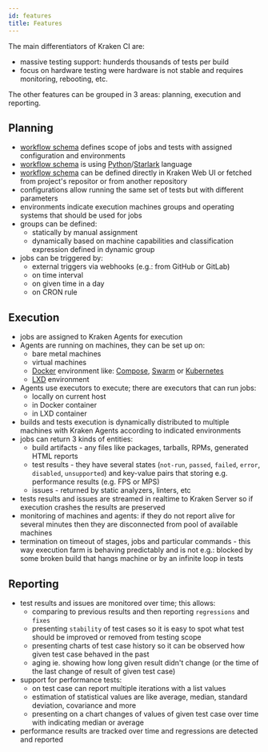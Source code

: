 ```yaml
---
id: features
title: Features
---
```


The main differentiators of Kraken CI are:

- massive testing support: hunderds thousands of tests per build
- focus on hardware testing were hardware is not stable and requires monitoring, rebooting, etc.

The other features can be grouped in 3 areas: planning, execution and reporting.

## Planning

- [workflow schema](schema) defines scope of jobs and tests with assigned configuration and
  environments
- [workflow schema](schema) is using
  [Python](https://www.python.org/)/[Starlark](https://github.com/bazelbuild/starlark) language
- [workflow schema](schema) can be defined directly in Kraken Web UI or
  fetched from project's repositor or from another repository
- configurations allow running the same set of tests but with different parameters
- environments indicate execution machines groups and operating systems that should be used for jobs
- groups can be defined:
   - statically by manual assignment
   - dynamically based on machine capabilities and classification expression defined in dynamic group
- jobs can be triggered by:
   - external triggers via webhooks (e.g.: from GitHub or GitLab)
   - on time interval
   - on given time in a day
   - on CRON rule

## Execution

- jobs are assigned to Kraken Agents for execution
- Agents are running on machines, they can be set up on:
  - bare metal machines
  - virtual machines
  - [Docker](https://www.docker.com/) environment
    like:
    [Compose](https://docs.docker.com/compose/),
    [Swarm](https://docs.docker.com/engine/swarm/)
    or [Kubernetes](https://kubernetes.io/)
  - [LXD](https://linuxcontainers.org/lxd/introduction/) environment
- Agents use executors to execute; there are executors that can run jobs:
  - locally on current host
  - in Docker container
  - in LXD container
- builds and tests execution is dynamically distributed to multiple machines with Kraken Agents according to indicated environments
- jobs can return 3 kinds of entities:
  - build artifacts - any files like packages, tarballs, RPMs, generated HTML reports
  - test results - they have several states (`not-run`, `passed`, `failed`, `error`, `disabled`, `unsupported`)
    and key-value pairs that storing e.g. performance results (e.g. FPS or MPS)
  - issues - returned by static analyzers, linters, etc
- tests results and issues are streamed in realtime to Kraken Server so if execution crashes the results are preserved
- monitoring of machines and agents: if they do not report alive for several minutes then they are disconnected from pool of available
  machines
- termination on timeout of stages, jobs and particular commands - this way execution farm is behaving predictably and is not e.g.: blocked
  by some broken build that hangs machine or by an infinite loop in tests

## Reporting

- test results and issues are monitored over time; this allows:
  - comparing to previous results and then reporting `regressions` and `fixes`
  - presenting `stability` of test cases so it is easy to spot what test should be improved or removed from testing scope
  - presenting charts of test case history so it can be observed how given test case behaved in the past
  - aging ie. showing how long given result didn't change (or the time of the last change of result of given test case)
- support for performance tests:
  - on test case can report multiple iterations with a list values
  - estimation of statistical values are like average, median, standard deviation, covariance and more
  - presenting on a chart changes of values of given test case over time with indicating median or average
- performance results are tracked over time and regressions are detected and reported
